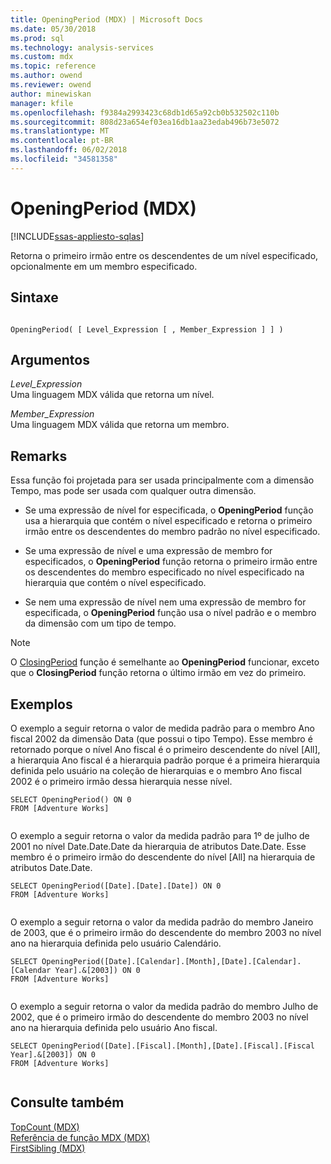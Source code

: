 ```yaml
---
title: OpeningPeriod (MDX) | Microsoft Docs
ms.date: 05/30/2018
ms.prod: sql
ms.technology: analysis-services
ms.custom: mdx
ms.topic: reference
ms.author: owend
ms.reviewer: owend
author: minewiskan
manager: kfile
ms.openlocfilehash: f9384a2993423c68db1d65a92cb0b532502c110b
ms.sourcegitcommit: 808d23a654ef03ea16db1aa23edab496b73e5072
ms.translationtype: MT
ms.contentlocale: pt-BR
ms.lasthandoff: 06/02/2018
ms.locfileid: "34581358"
---
```

# <a name="openingperiod-mdx"></a>OpeningPeriod (MDX)
[!INCLUDE[ssas-appliesto-sqlas](../includes/ssas-appliesto-sqlas.md)]

  Retorna o primeiro irmão entre os descendentes de um nível especificado, opcionalmente em um membro especificado.  
  
## <a name="syntax"></a>Sintaxe  
  
```  
  
OpeningPeriod( [ Level_Expression [ , Member_Expression ] ] )  
```  
  
## <a name="arguments"></a>Argumentos  
 *Level_Expression*  
 Uma linguagem MDX válida que retorna um nível.  
  
 *Member_Expression*  
 Uma linguagem MDX válida que retorna um membro.  
  
## <a name="remarks"></a>Remarks  
 Essa função foi projetada para ser usada principalmente com a dimensão Tempo, mas pode ser usada com qualquer outra dimensão.  
  
-   Se uma expressão de nível for especificada, o **OpeningPeriod** função usa a hierarquia que contém o nível especificado e retorna o primeiro irmão entre os descendentes do membro padrão no nível especificado.  
  
-   Se uma expressão de nível e uma expressão de membro for especificados, o **OpeningPeriod** função retorna o primeiro irmão entre os descendentes do membro especificado no nível especificado na hierarquia que contém o nível especificado.  
  
-   Se nem uma expressão de nível nem uma expressão de membro for especificada, o **OpeningPeriod** função usa o nível padrão e o membro da dimensão com um tipo de tempo.  
  
> [!NOTE]  
>  O [ClosingPeriod](../mdx/closingperiod-mdx.md) função é semelhante ao **OpeningPeriod** funcionar, exceto que o **ClosingPeriod** função retorna o último irmão em vez do primeiro.  
  
## <a name="examples"></a>Exemplos  
 O exemplo a seguir retorna o valor de medida padrão para o membro Ano fiscal 2002 da dimensão Data (que possui o tipo Tempo). Esse membro é retornado porque o nível Ano fiscal é o primeiro descendente do nível [All], a hierarquia Ano fiscal é a hierarquia padrão porque é a primeira hierarquia definida pelo usuário na coleção de hierarquias e o membro Ano fiscal 2002 é o primeiro irmão dessa hierarquia nesse nível.  
  
```  
SELECT OpeningPeriod() ON 0  
FROM [Adventure Works]  
  
```  
  
 O exemplo a seguir retorna o valor da medida padrão para 1º de julho de 2001 no nível Date.Date.Date da hierarquia de atributos Date.Date. Esse membro é o primeiro irmão do descendente do nível [All] na hierarquia de atributos Date.Date.  
  
```  
SELECT OpeningPeriod([Date].[Date].[Date]) ON 0  
FROM [Adventure Works]  
  
```  
  
 O exemplo a seguir retorna o valor da medida padrão do membro Janeiro de 2003, que é o primeiro irmão do descendente do membro 2003 no nível ano na hierarquia definida pelo usuário Calendário.  
  
```  
SELECT OpeningPeriod([Date].[Calendar].[Month],[Date].[Calendar].[Calendar Year].&[2003]) ON 0  
FROM [Adventure Works]  
  
```  
  
 O exemplo a seguir retorna o valor da medida padrão do membro Julho de 2002, que é o primeiro irmão do descendente do membro 2003 no nível ano na hierarquia definida pelo usuário Ano fiscal.  
  
```  
SELECT OpeningPeriod([Date].[Fiscal].[Month],[Date].[Fiscal].[Fiscal Year].&[2003]) ON 0  
FROM [Adventure Works]  
  
```  
  
## <a name="see-also"></a>Consulte também  
 [TopCount &#40;MDX&#41;](../mdx/topcount-mdx.md)   
 [Referência de função MDX &#40;MDX&#41;](../mdx/mdx-function-reference-mdx.md)   
 [FirstSibling &#40;MDX&#41;](../mdx/firstsibling-mdx.md)  
  
  
